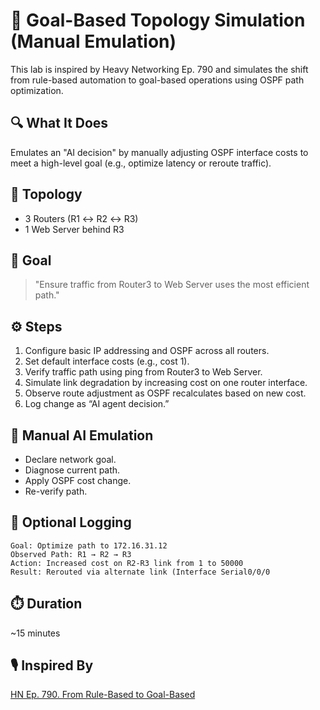 # 🧠 Goal-Based Topology Simulation (Manual Emulation)

This lab is inspired by Heavy Networking Ep. 790 and simulates the shift from rule-based automation to goal-based operations using OSPF path optimization.

## 🔍 What It Does
Emulates an "AI decision" by manually adjusting OSPF interface costs to meet a high-level goal (e.g., optimize latency or reroute traffic).

## 🧱 Topology
- 3 Routers (R1 ↔ R2 ↔ R3)
- 1 Web Server behind R3

## 🎯 Goal
> "Ensure traffic from Router3 to Web Server uses the most efficient path."

## ⚙️ Steps
1. Configure basic IP addressing and OSPF across all routers.
2. Set default interface costs (e.g., cost 1).
3. Verify traffic path using ping from Router3 to Web Server.
4. Simulate link degradation by increasing cost on one router interface.
5. Observe route adjustment as OSPF recalculates based on new cost.
6. Log change as “AI agent decision.”

## 🧪 Manual AI Emulation
- Declare network goal.
- Diagnose current path.
- Apply OSPF cost change.
- Re-verify path.

## 📂 Optional Logging
```text
Goal: Optimize path to 172.16.31.12
Observed Path: R1 → R2 → R3
Action: Increased cost on R2-R3 link from 1 to 50000
Result: Rerouted via alternate link (Interface Serial0/0/0
```

## ⏱️ Duration
~15 minutes

## 🎙️ Inspired By
[HN Ep. 790. From Rule-Based to Goal-Based](https://packetpushers.net/podcasts/heavy-networking/hn790-from-rule-based-to-goal-based-rethinking-autonomous-ai-operations-sponsored/)
